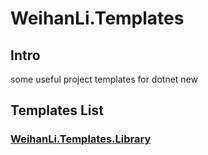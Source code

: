 # WeihanLi.Templates

## Intro

some useful project templates for dotnet new

## Templates List

### [WeihanLi.Templates.Library](./WeihanLi.Templates.Library/README.md)

